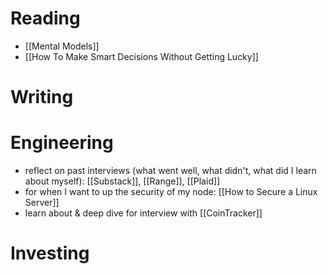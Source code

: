 # Reading

- [[Mental Models]]
- [[How To Make Smart Decisions Without Getting Lucky]]
# Writing

# Engineering
- reflect on past interviews (what went well, what didn't, what did I learn about myself): [[Substack]], [[Range]], [[Plaid]]
- for when I want to up the security of my node: [[How to Secure a Linux Server]]
- learn about & deep dive for interview with [[CoinTracker]]

# Investing
